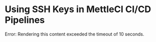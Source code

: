 # Using SSH Keys in MettleCI CI/CD Pipelines

Error: Rendering this content exceeded the timeout of 10 seconds.